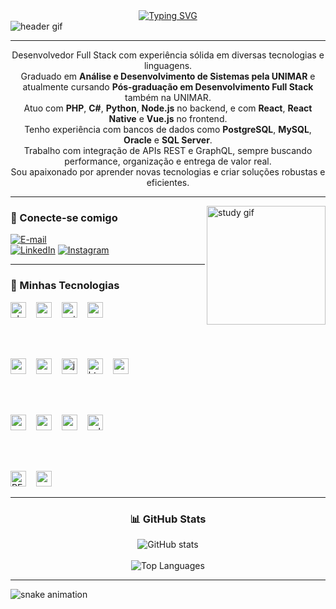 <div align="center">
  <a href="https://git.io/typing-svg">
    <img src="https://readme-typing-svg.demolab.com?font=Fira+Code&weight=500&size=22&pause=1000&color=00BFFF&center=true&vCenter=true&random=false&width=524&lines=%E2%8A%B9+Bem-vindo+ao+meu+perfil+GitHub!+%F0%9F%91%BB%E2%8A%B9" alt="Typing SVG" />
  </a>
</div>

<img align="center" alt="header gif" src="./src/header-gif.gif">

---

<p align="center">
  Desenvolvedor Full Stack com experiência sólida em diversas tecnologias e linguagens.<br>
  Graduado em <strong>Análise e Desenvolvimento de Sistemas pela UNIMAR</strong> e atualmente cursando <strong>Pós-graduação em Desenvolvimento Full Stack</strong> também na UNIMAR.<br>
  Atuo com <strong>PHP</strong>, <strong>C#</strong>, <strong>Python</strong>, <strong>Node.js</strong> no backend, e com <strong>React</strong>, <strong>React Native</strong> e <strong>Vue.js</strong> no frontend.<br>
  Tenho experiência com bancos de dados como <strong>PostgreSQL</strong>, <strong>MySQL</strong>, <strong>Oracle</strong> e <strong>SQL Server</strong>.<br>
  Trabalho com integração de APIs REST e GraphQL, sempre buscando performance, organização e entrega de valor real.<br>
  Sou apaixonado por aprender novas tecnologias e criar soluções robustas e eficientes.
</p>

---

<img align="right" alt="study gif" height="190px" src="./src/study.gif">

### 🚀 Conecte-se comigo

[![E-mail](https://img.shields.io/badge/-Email-000?style=for-the-badge&logo=microsoft-outlook&logoColor=00BFFF&color=FFF)](mailto:seuemail@exemplo.com)  
[![LinkedIn](https://img.shields.io/badge/-LinkedIn-000?style=for-the-badge&logo=linkedin&logoColor=00BFFF&color=FFF)](https://www.linkedin.com/in/seuperfil)
[![Instagram](https://img.shields.io/badge/-Instagram-000?style=for-the-badge&logo=instagram&logoColor=00BFFF&color=FFF)](https://www.instagram.com/seuuser)

---

### 🧰 Minhas Tecnologias

<div align="left">
  <!-- Backend -->
  <img src="https://cdn.jsdelivr.net/gh/devicons/devicon/icons/php/php-original.svg" height="25" alt="php" />
  <img width="8"/>
  <img src="https://cdn.jsdelivr.net/gh/devicons/devicon/icons/csharp/csharp-original.svg" height="25" alt="csharp" />
  <img width="8"/>
  <img src="https://cdn.jsdelivr.net/gh/devicons/devicon/icons/python/python-original.svg" height="25" alt="python" />
  <img width="8"/>
  <img src="https://cdn.jsdelivr.net/gh/devicons/devicon/icons/nodejs/nodejs-original.svg" height="25" alt="nodejs" />

  <br><br>

  <!-- Frontend -->
  <img src="https://cdn.jsdelivr.net/gh/devicons/devicon/icons/react/react-original.svg" height="25" alt="react" />
  <img width="8"/>
  <img src="https://cdn.jsdelivr.net/gh/devicons/devicon/icons/vuejs/vuejs-original.svg" height="25" alt="vuejs" />
  <img width="8"/>
  <img src="https://cdn.jsdelivr.net/gh/devicons/devicon/icons/javascript/javascript-original.svg" height="25" alt="javascript" />
  <img width="8"/>
  <img src="https://cdn.jsdelivr.net/gh/devicons/devicon/icons/html5/html5-original.svg" height="25" alt="html5" />
  <img width="8"/>
  <img src="https://cdn.jsdelivr.net/gh/devicons/devicon/icons/css3/css3-original.svg" height="25" alt="css3" />

  <br><br>

  <!-- Bancos de Dados -->
  <img src="https://cdn.jsdelivr.net/gh/devicons/devicon/icons/mysql/mysql-original.svg" height="25" alt="mysql" />
  <img width="8"/>
  <img src="https://cdn.jsdelivr.net/gh/devicons/devicon/icons/postgresql/postgresql-original.svg" height="25" alt="postgresql" />
  <img width="8"/>
  <img src="https://cdn.jsdelivr.net/gh/devicons/devicon/icons/oracle/oracle-original.svg" height="25" alt="oracle" />
  <img width="8"/>
  <img src="https://cdn.jsdelivr.net/gh/devicons/devicon/icons/microsoftsqlserver/microsoftsqlserver-plain.svg" height="25" alt="sql server" />

  <br><br>

  <!-- APIs -->
  <img src="https://img.shields.io/badge/REST-%2300ADD8.svg?style=flat&logo=protocols.io&logoColor=white" height="25" alt="REST" />
  <img width="8"/>
  <img src="https://cdn.jsdelivr.net/gh/devicons/devicon/icons/graphql/graphql-plain.svg" height="25" alt="graphql" />
</div>

---

<div align="center">
  <h3>📊 GitHub Stats</h3>
  <img src="https://github-readme-stats.vercel.app/api?username=EvertonnReis&hide_title=true&show_icons=true&include_all_commits=true&count_private=true&line_height=25&hide=issues&bg_color=000&title_color=00BFFF&text_color=FFF&border_radius=3&border_color=1e90ff&icon_color=00BFFF&theme=jolly" alt="GitHub stats"/>
  <br><br>
  <img src="https://github-readme-stats.vercel.app/api/top-langs/?username=EvertonnReis&layout=compact&langs_count=8&theme=jolly&bg_color=000&title_color=00BFFF&text_color=FFF&border_color=1e90ff" alt="Top Languages"/>
</div>

---

<picture>
  <source media="(prefers-color-scheme: dark)" srcset="https://raw.githubusercontent.com/EvertonnReis/EvertonnReis/output/github-contribution-grid-snake-dark.svg" />
  <source media="(prefers-color-scheme: light)" srcset="https://raw.githubusercontent.com/EvertonnReis/EvertonnReis/output/github-contribution-grid-snake.svg" />
  <img alt="snake animation" src="https://raw.githubusercontent.com/EvertonnReis/EvertonnReis/output/github-contribution-grid-snake.svg" />
</picture>
